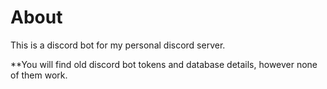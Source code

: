 # About 
This is a discord bot for my personal discord server.

**You will find old discord bot tokens and database details, however none of them work.